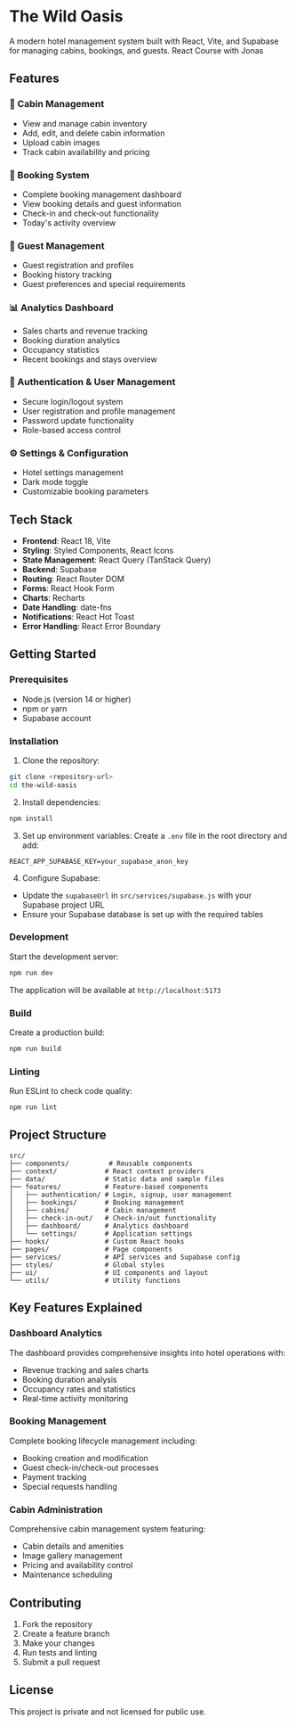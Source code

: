 # The Wild Oasis

A modern hotel management system built with React, Vite, and Supabase for managing cabins, bookings, and guests. React Course with Jonas

## Features

### 🏨 Cabin Management

- View and manage cabin inventory
- Add, edit, and delete cabin information
- Upload cabin images
- Track cabin availability and pricing

### 📅 Booking System

- Complete booking management dashboard
- View booking details and guest information
- Check-in and check-out functionality
- Today's activity overview

### 👤 Guest Management

- Guest registration and profiles
- Booking history tracking
- Guest preferences and special requirements

### 📊 Analytics Dashboard

- Sales charts and revenue tracking
- Booking duration analytics
- Occupancy statistics
- Recent bookings and stays overview

### 🔐 Authentication & User Management

- Secure login/logout system
- User registration and profile management
- Password update functionality
- Role-based access control

### ⚙️ Settings & Configuration

- Hotel settings management
- Dark mode toggle
- Customizable booking parameters

## Tech Stack

- **Frontend**: React 18, Vite
- **Styling**: Styled Components, React Icons
- **State Management**: React Query (TanStack Query)
- **Backend**: Supabase
- **Routing**: React Router DOM
- **Forms**: React Hook Form
- **Charts**: Recharts
- **Date Handling**: date-fns
- **Notifications**: React Hot Toast
- **Error Handling**: React Error Boundary

## Getting Started

### Prerequisites

- Node.js (version 14 or higher)
- npm or yarn
- Supabase account

### Installation

1. Clone the repository:

```bash
git clone <repository-url>
cd the-wild-oasis
```

2. Install dependencies:

```bash
npm install
```

3. Set up environment variables:
   Create a `.env` file in the root directory and add:

```env
REACT_APP_SUPABASE_KEY=your_supabase_anon_key
```

4. Configure Supabase:

- Update the `supabaseUrl` in `src/services/supabase.js` with your Supabase project URL
- Ensure your Supabase database is set up with the required tables

### Development

Start the development server:

```bash
npm run dev
```

The application will be available at `http://localhost:5173`

### Build

Create a production build:

```bash
npm run build
```

### Linting

Run ESLint to check code quality:

```bash
npm run lint
```

## Project Structure

```
src/
├── components/          # Reusable components
├── context/            # React context providers
├── data/               # Static data and sample files
├── features/           # Feature-based components
│   ├── authentication/ # Login, signup, user management
│   ├── bookings/       # Booking management
│   ├── cabins/         # Cabin management
│   ├── check-in-out/   # Check-in/out functionality
│   ├── dashboard/      # Analytics dashboard
│   └── settings/       # Application settings
├── hooks/              # Custom React hooks
├── pages/              # Page components
├── services/           # API services and Supabase config
├── styles/             # Global styles
├── ui/                 # UI components and layout
└── utils/              # Utility functions
```

## Key Features Explained

### Dashboard Analytics

The dashboard provides comprehensive insights into hotel operations with:

- Revenue tracking and sales charts
- Booking duration analysis
- Occupancy rates and statistics
- Real-time activity monitoring

### Booking Management

Complete booking lifecycle management including:

- Booking creation and modification
- Guest check-in/check-out processes
- Payment tracking
- Special requests handling

### Cabin Administration

Comprehensive cabin management system featuring:

- Cabin details and amenities
- Image gallery management
- Pricing and availability control
- Maintenance scheduling

## Contributing

1. Fork the repository
2. Create a feature branch
3. Make your changes
4. Run tests and linting
5. Submit a pull request

## License

This project is private and not licensed for public use.
